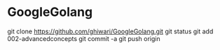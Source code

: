 # GoogleGolang


git clone https://github.com/ghiwari/GoogleGolang.git
 git status
  git add 002-advancedconcepts
   git commit -a
    git push origin
